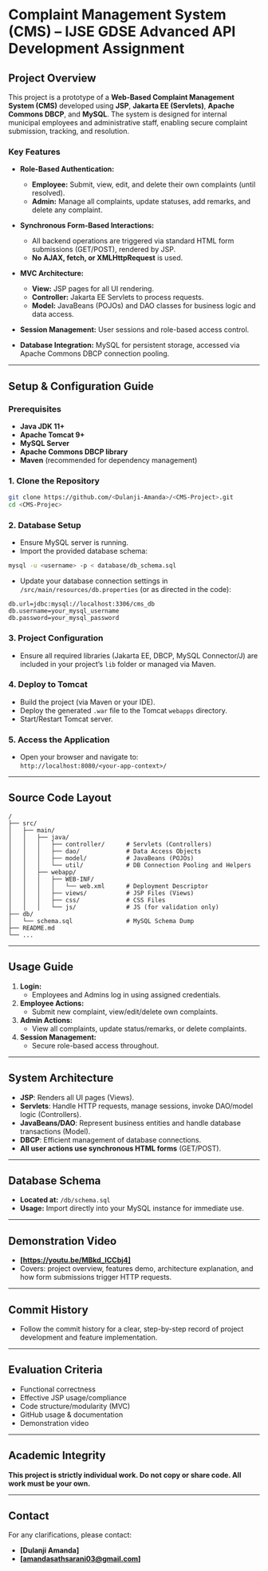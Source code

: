 # Complaint Management System (CMS) – IJSE GDSE Advanced API Development Assignment

## Project Overview

This project is a prototype of a **Web-Based Complaint Management System (CMS)** developed using **JSP**, **Jakarta EE (Servlets)**, **Apache Commons DBCP**, and **MySQL**. The system is designed for internal municipal employees and administrative staff, enabling secure complaint submission, tracking, and resolution. 

### Key Features

- **Role-Based Authentication:** 
  - **Employee:** Submit, view, edit, and delete their own complaints (until resolved).
  - **Admin:** Manage all complaints, update statuses, add remarks, and delete any complaint.

- **Synchronous Form-Based Interactions:**
  - All backend operations are triggered via standard HTML form submissions (GET/POST), rendered by JSP.
  - **No AJAX, fetch, or XMLHttpRequest** is used.

- **MVC Architecture:**
  - **View:** JSP pages for all UI rendering.
  - **Controller:** Jakarta EE Servlets to process requests.
  - **Model:** JavaBeans (POJOs) and DAO classes for business logic and data access.

- **Session Management:** User sessions and role-based access control.

- **Database Integration:** MySQL for persistent storage, accessed via Apache Commons DBCP connection pooling.

---

## Setup & Configuration Guide

### Prerequisites

- **Java JDK 11+**
- **Apache Tomcat 9+**
- **MySQL Server**
- **Apache Commons DBCP library**
- **Maven** (recommended for dependency management)

### 1. Clone the Repository

```bash
git clone https://github.com/<Dulanji-Amanda>/<CMS-Project>.git
cd <CMS-Projec>
```

### 2. Database Setup

- Ensure MySQL server is running.
- Import the provided database schema:

```bash
mysql -u <username> -p < database/db_schema.sql
```

- Update your database connection settings in `/src/main/resources/db.properties` (or as directed in the code):

```
db.url=jdbc:mysql://localhost:3306/cms_db
db.username=your_mysql_username
db.password=your_mysql_password
```

### 3. Project Configuration

- Ensure all required libraries (Jakarta EE, DBCP, MySQL Connector/J) are included in your project’s `lib` folder or managed via Maven.

### 4. Deploy to Tomcat

- Build the project (via Maven or your IDE).
- Deploy the generated `.war` file to the Tomcat `webapps` directory.
- Start/Restart Tomcat server.

### 5. Access the Application

- Open your browser and navigate to:  
  `http://localhost:8080/<your-app-context>/`

---

## Source Code Layout

```
/
├── src/
│   ├── main/
│   │   ├── java/
│   │   │   ├── controller/      # Servlets (Controllers)
│   │   │   ├── dao/             # Data Access Objects
│   │   │   ├── model/           # JavaBeans (POJOs)
│   │   │   └── util/            # DB Connection Pooling and Helpers
│   │   ├── webapp/
│   │   │   ├── WEB-INF/
│   │   │   │   └── web.xml      # Deployment Descriptor
│   │   │   ├── views/           # JSP Files (Views)
│   │   │   ├── css/             # CSS Files
│   │   │   └── js/              # JS (for validation only)
├── db/
│   └── schema.sql               # MySQL Schema Dump
├── README.md
└── ...
```

---

## Usage Guide

1. **Login:**  
   - Employees and Admins log in using assigned credentials.
2. **Employee Actions:**  
   - Submit new complaint, view/edit/delete own complaints.
3. **Admin Actions:**  
   - View all complaints, update status/remarks, or delete complaints.
4. **Session Management:**  
   - Secure role-based access throughout.

---

## System Architecture

- **JSP**: Renders all UI pages (Views).
- **Servlets**: Handle HTTP requests, manage sessions, invoke DAO/model logic (Controllers).
- **JavaBeans/DAO**: Represent business entities and handle database transactions (Model).
- **DBCP**: Efficient management of database connections.
- **All user actions use synchronous HTML forms** (GET/POST).

---

## Database Schema

- **Located at:** `/db/schema.sql`
- **Usage:** Import directly into your MySQL instance for immediate use.

---

## Demonstration Video

- **[https://youtu.be/MBkd_ICCbj4]**
- Covers: project overview, features demo, architecture explanation, and how form submissions trigger HTTP requests.

---

## Commit History

- Follow the commit history for a clear, step-by-step record of project development and feature implementation.

---

## Evaluation Criteria

- Functional correctness
- Effective JSP usage/compliance
- Code structure/modularity (MVC)
- GitHub usage & documentation
- Demonstration video

---

## Academic Integrity

**This project is strictly individual work. Do not copy or share code. All work must be your own.**

---

## Contact

For any clarifications, please contact:  
- **[Dulanji Amanda]**
- **[amandasathsarani03@gmail.com]**
